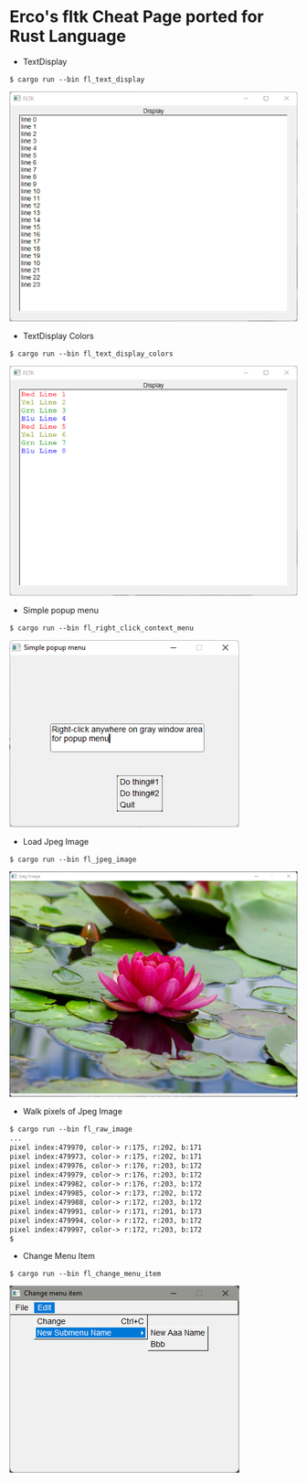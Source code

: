 # Erco's fltk Cheat Page ported for Rust Language

* TextDisplay

```
$ cargo run --bin fl_text_display
```

![](thumbs/fl_text_display.png)

* TextDisplay Colors

```
$ cargo run --bin fl_text_display_colors
```

![](thumbs/fl_text_display_color.png)

* Simple popup menu

```
$ cargo run --bin fl_right_click_context_menu
```

![](thumbs/fl_right_click_context_menu.png)

* Load Jpeg Image
```
$ cargo run --bin fl_jpeg_image
```

![](thumbs/fl_jpeg_image.png)

* Walk pixels of Jpeg Image
```
$ cargo run --bin fl_raw_image
...
pixel index:479970, color-> r:175, r:202, b:171
pixel index:479973, color-> r:175, r:202, b:171
pixel index:479976, color-> r:176, r:203, b:172
pixel index:479979, color-> r:176, r:203, b:172
pixel index:479982, color-> r:176, r:203, b:172
pixel index:479985, color-> r:173, r:202, b:172
pixel index:479988, color-> r:172, r:203, b:172
pixel index:479991, color-> r:171, r:201, b:173
pixel index:479994, color-> r:172, r:203, b:172
pixel index:479997, color-> r:172, r:203, b:172
$
```

* Change Menu Item
```
$ cargo run --bin fl_change_menu_item
```

![](thumbs/fl_change_menu_item.png)